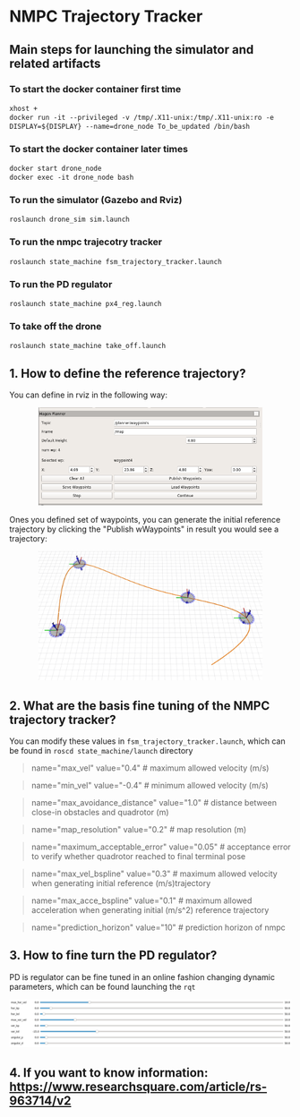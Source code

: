 # NMPC Trajectory Tracker 

## Main steps for launching the simulator and related artifacts 

### To start the docker container first time 
    xhost + 
    docker run -it --privileged -v /tmp/.X11-unix:/tmp/.X11-unix:ro -e DISPLAY=${DISPLAY} --name=drone_node To_be_updated /bin/bash

### To start the docker container later times  
    docker start drone_node
    docker exec -it drone_node bash 

### To run the simulator (Gazebo and Rviz)
    roslaunch drone_sim sim.launch

### To run the nmpc trajecotry tracker 
    roslaunch state_machine fsm_trajectory_tracker.launch

### To run the PD regulator 
    roslaunch state_machine px4_reg.launch
    
### To take off the drone 
    roslaunch state_machine take_off.launch 

## 1. How to define the reference trajectory? 
   You can define in rviz in the following way:
   <p align="center">
    <img src="results/set_waypoints.png" width = "400"/>
   </p>

   Ones you defined set of waypoints, you can generate the initial reference trajectory by clicking the "Publish wWaypoints" in result you would see a trajectory:
   <p align="center">
    <img src="results/generated_trajectory.png" width = "400" />
   </p>

## 2. What are the basis fine tuning of the NMPC trajectory tracker?
   
   You can modify these values in `fsm_trajectory_tracker.launch`, which can be found in `roscd state_machine/launch` directory 
   
   > name="max_vel" value="0.4" # maximum allowed velocity (m/s)

   > name="min_vel" value="-0.4" # minimum allowed velocity (m/s)

   > name="max_avoidance_distance" value="1.0" # distance between close-in obstacles and quadrotor (m)

   > name="map_resolution" value="0.2" # map resolution (m)

   > name="maximum_acceptable_error" value="0.05" # acceptance error to verify whether quadrotor reached to final terminal pose 

   > name="max_vel_bspline" value="0.3" # maximum allowed velocity when generating initial reference (m/s)trajectory

   > name="max_acce_bspline" value="0.1" # maximum allowed acceleration when generating initial (m/s^2) reference trajectory

   > name="prediction_horizon" value="10" # prediction horizon of nmpc 
   

## 3. How to fine turn the PD regulator?
  PD is regulator can be fine tuned in an online fashion changing dynamic parameters, which can be found launching the `rqt` 
  <p align="center">
    <img src="results/pd_regulator.png" width = "1000" />
  </p>

## 4. If you want to know information: https://www.researchsquare.com/article/rs-963714/v2
